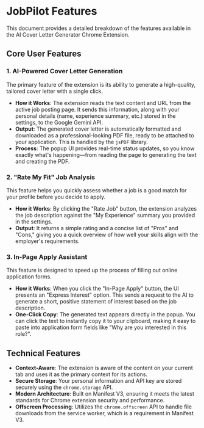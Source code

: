 # JobPilot Features

This document provides a detailed breakdown of the features available in the AI Cover Letter Generator Chrome Extension.

## Core User Features

### 1. AI-Powered Cover Letter Generation
The primary feature of the extension is its ability to generate a high-quality, tailored cover letter with a single click.

- **How it Works**: The extension reads the text content and URL from the active job posting page. It sends this information, along with your personal details (name, experience summary, etc.) stored in the settings, to the Google Gemini API.
- **Output**: The generated cover letter is automatically formatted and downloaded as a professional-looking PDF file, ready to be attached to your application. This is handled by the `jsPDF` library.
- **Process**: The popup UI provides real-time status updates, so you know exactly what's happening—from reading the page to generating the text and creating the PDF.

### 2. "Rate My Fit" Job Analysis
This feature helps you quickly assess whether a job is a good match for your profile before you decide to apply.

- **How it Works**: By clicking the "Rate Job" button, the extension analyzes the job description against the "My Experience" summary you provided in the settings.
- **Output**: It returns a simple rating and a concise list of "Pros" and "Cons," giving you a quick overview of how well your skills align with the employer's requirements.

### 3. In-Page Apply Assistant
This feature is designed to speed up the process of filling out online application forms.

- **How it Works**: When you click the "In-Page Apply" button, the UI presents an "Express Interest" option. This sends a request to the AI to generate a short, positive statement of interest based on the job description.
- **One-Click Copy**: The generated text appears directly in the popup. You can click the text to instantly copy it to your clipboard, making it easy to paste into application form fields like "Why are you interested in this role?".

## Technical Features

- **Context-Aware**: The extension is aware of the content on your current tab and uses it as the primary context for its actions.
- **Secure Storage**: Your personal information and API key are stored securely using the `chrome.storage` API.
- **Modern Architecture**: Built on Manifest V3, ensuring it meets the latest standards for Chrome extension security and performance.
- **Offscreen Processing**: Utilizes the `chrome.offscreen` API to handle file downloads from the service worker, which is a requirement in Manifest V3.

